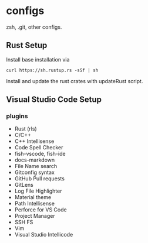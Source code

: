 # configs
zsh, .git, other configs.

## Rust Setup
Install base installation via
```
curl https://sh.rustup.rs -sSf | sh
```
Install and update the rust crates with updateRust script.


## Visual Studio Code Setup

### plugins
* Rust (rls)
* C/C++
* C++ Intellisense
* Code Spell Checker
* fish-vscode, fish-ide
* docs-markdown
* File Name search
* Gitconfig syntax
* GitHub Pull requests 
* GitLens
* Log File Highlighter
* Material theme
* Path Intellisense
* Perforce for VS Code 
* Project Manager
* SSH FS 
* Vim
* Visual Studio Intellicode










